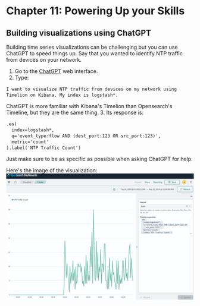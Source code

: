 # Chapter 11: Powering Up your Skills

## Building visualizations using ChatGPT

Building time series visualizations can be challenging but you can use ChatGPT to speed things up. Say that you wanted to identify NTP traffic from devices on your network.

1. Go to the [ChatGPT](https://app.openai.com/) web interface.
2. Type:
```
I want to visualize NTP traffic from devices on my network using Timelion on Kibana. My index is logstash*.
```
ChatGPT is more familiar with Kibana's Timelion than Opensearch's Timeline, but they are the same thing.
3. Its response is:
```
.es(
  index=logstash*, 
  q='event_type:flow AND (dest_port:123 OR src_port:123)', 
  metric='count'
).label('NTP Traffic Count')
```

Just make sure to be as specific as possible when asking ChatGPT for help.

Here's the image of the visualization:
![NTP traffic count](img/ntp-traffic.png)